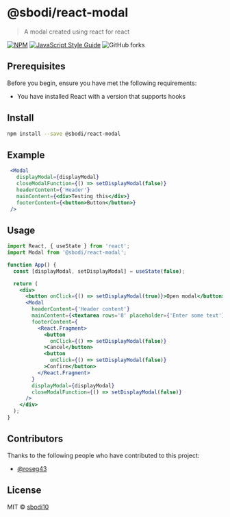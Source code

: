 # @sbodi/react-modal

> A modal created using react for react

[![NPM](https://img.shields.io/npm/v/@sbodi/react-modal.svg)](https://www.npmjs.com/package/@sbodi/react-modal) [![JavaScript Style Guide](https://img.shields.io/badge/code_style-standard-brightgreen.svg)](https://standardjs.com)
![GitHub forks](https://img.shields.io/github/forks/sbodi10/react-modal?style=social)

## Prerequisites

Before you begin, ensure you have met the following requirements:
* You have installed React with a version that supports hooks

## Install

```bash
npm install --save @sbodi/react-modal
```

## Example
```jsx
 <Modal
   displayModal={displayModal}
   closeModalFunction={() => setDisplayModal(false)}
   headerContent={'Header'}
   mainContent={<div>Testing this</div>}
   footerContent={<button>Button</button>}
 />
```

## Usage
```jsx
import React, { useState } from 'react';
import Modal from '@sbodi/react-modal';

function App() {
  const [displayModal, setDisplayModal] = useState(false);

  return (
    <div>
      <button onClick={() => setDisplayModal(true)}>Open modal</button>
      <Modal
        headerContent={'Header content'}
        mainContent={<textarea rows='8' placeholder={'Enter some text'} />}
        footerContent={
          <React.Fragment>
            <button
              onClick={() => setDisplayModal(false)}
            >Cancel</button>
            <button
              onClick={() => setDisplayModal(false)}
            >Confirm</button>
          </React.Fragment>
        }
        displayModal={displayModal}
        closeModalFunction={() => setDisplayModal(false)}
      />
    </div>
  );
}
```

## Contributors

Thanks to the following people who have contributed to this project:

* [@roseg43](https://github.com/roseg43)

## License

MIT © [sbodi10](https://github.com/sbodi10)
